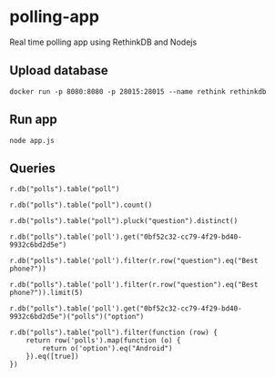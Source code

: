 # polling-app
Real time polling app using RethinkDB and Nodejs

## Upload database

    docker run -p 8080:8080 -p 28015:28015 --name rethink rethinkdb

## Run app

    node app.js

## Queries

    r.db("polls").table("poll")

    r.db("polls").table("poll").count()

    r.db("polls").table("poll").pluck("question").distinct()

    r.db("polls").table('poll').get("0bf52c32-cc79-4f29-bd40-9932c6bd2d5e")

    r.db("polls").table('poll').filter(r.row("question").eq("Best phone?"))

    r.db("polls").table('poll').filter(r.row("question").eq("Best phone?")).limit(5)

    r.db("polls").table('poll').get("0bf52c32-cc79-4f29-bd40-9932c6bd2d5e")("polls")("option")

    r.db("polls").table("poll").filter(function (row) {
        return row('polls').map(function (o) {
            return o('option').eq("Android")
        }).eq([true])
    })
